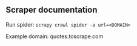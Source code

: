 ## Scraper documentation

Run spider: `scrapy crawl spider -a url=<DOMAIN>`

Example domain: quotes.toscrape.com
